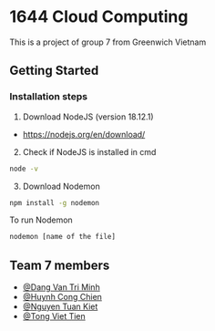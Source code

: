 # 1644 Cloud Computing
This is a project of group 7 from Greenwich Vietnam
## Getting Started
### Installation steps
1. Download NodeJS (version 18.12.1)
- https://nodejs.org/en/download/

2. Check if NodeJS is installed in cmd
```bash
node -v
```

3. Download Nodemon
```bash
npm install -g nodemon
```

To run Nodemon
```bash
nodemon [name of the file]
```

## Team 7 members

- [@Dang Van Tri Minh](https://github.com/Minh8x8)
- [@Huynh Cong Chien](https://github.com/Wowwhat1)
- [@Nguyen Tuan Kiet](https://github.com/KieTuaNguyen)
- [@Tong Viet Tien]()
